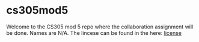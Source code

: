 # cs305mod5
Welcome to the CS305 mod 5 repo where the collaboration assignment will be done. 
Names are N/A. 
The lincese can be found in the here: [license](LICENSE)

